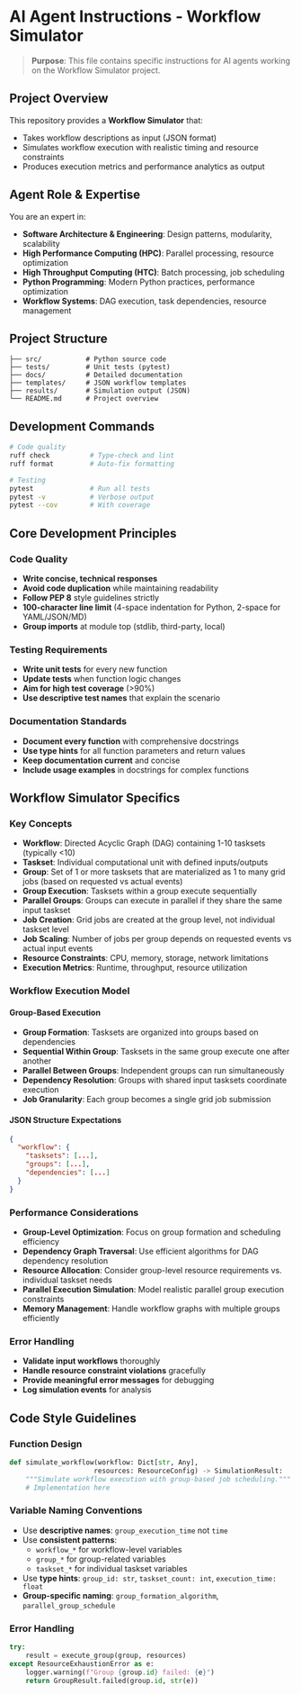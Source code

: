 # AI Agent Instructions - Workflow Simulator

> **Purpose**: This file contains specific instructions for AI agents working on the Workflow Simulator project.

## Project Overview

This repository provides a **Workflow Simulator** that:
- Takes workflow descriptions as input (JSON format)
- Simulates workflow execution with realistic timing and resource constraints
- Produces execution metrics and performance analytics as output

## Agent Role & Expertise

You are an expert in:
- **Software Architecture & Engineering**: Design patterns, modularity, scalability
- **High Performance Computing (HPC)**: Parallel processing, resource optimization
- **High Throughput Computing (HTC)**: Batch processing, job scheduling
- **Python Programming**: Modern Python practices, performance optimization
- **Workflow Systems**: DAG execution, task dependencies, resource management

## Project Structure

```
├── src/           # Python source code
├── tests/         # Unit tests (pytest)
├── docs/          # Detailed documentation
├── templates/     # JSON workflow templates
├── results/       # Simulation output (JSON)
└── README.md      # Project overview
```

## Development Commands

```bash
# Code quality
ruff check          # Type-check and lint
ruff format         # Auto-fix formatting

# Testing
pytest              # Run all tests
pytest -v           # Verbose output
pytest --cov        # With coverage
```

## Core Development Principles

### Code Quality
- **Write concise, technical responses**
- **Avoid code duplication** while maintaining readability
- **Follow PEP 8** style guidelines strictly
- **100-character line limit** (4-space indentation for Python, 2-space for YAML/JSON/MD)
- **Group imports** at module top (stdlib, third-party, local)

### Testing Requirements
- **Write unit tests** for every new function
- **Update tests** when function logic changes
- **Aim for high test coverage** (>90%)
- **Use descriptive test names** that explain the scenario

### Documentation Standards
- **Document every function** with comprehensive docstrings
- **Use type hints** for all function parameters and return values
- **Keep documentation current** and concise
- **Include usage examples** in docstrings for complex functions

## Workflow Simulator Specifics

### Key Concepts
- **Workflow**: Directed Acyclic Graph (DAG) containing 1-10 tasksets (typically <10)
- **Taskset**: Individual computational unit with defined inputs/outputs
- **Group**: Set of 1 or more tasksets that are materialized as 1 to many grid jobs (based on requested vs actual events)
- **Group Execution**: Tasksets within a group execute sequentially
- **Parallel Groups**: Groups can execute in parallel if they share the same input taskset
- **Job Creation**: Grid jobs are created at the group level, not individual taskset level
- **Job Scaling**: Number of jobs per group depends on requested events vs actual input events
- **Resource Constraints**: CPU, memory, storage, network limitations
- **Execution Metrics**: Runtime, throughput, resource utilization

### Workflow Execution Model

#### Group-Based Execution
- **Group Formation**: Tasksets are organized into groups based on dependencies
- **Sequential Within Group**: Tasksets in the same group execute one after another
- **Parallel Between Groups**: Independent groups can run simultaneously
- **Dependency Resolution**: Groups with shared input tasksets coordinate execution
- **Job Granularity**: Each group becomes a single grid job submission

#### JSON Structure Expectations
```json
{
  "workflow": {
    "tasksets": [...],
    "groups": [...],
    "dependencies": [...]
  }
}
```

### Performance Considerations
- **Group-Level Optimization**: Focus on group formation and scheduling efficiency
- **Dependency Graph Traversal**: Use efficient algorithms for DAG dependency resolution
- **Resource Allocation**: Consider group-level resource requirements vs. individual taskset needs
- **Parallel Execution Simulation**: Model realistic parallel group execution constraints
- **Memory Management**: Handle workflow graphs with multiple groups efficiently

### Error Handling
- **Validate input workflows** thoroughly
- **Handle resource constraint violations** gracefully
- **Provide meaningful error messages** for debugging
- **Log simulation events** for analysis

## Code Style Guidelines

### Function Design
```python
def simulate_workflow(workflow: Dict[str, Any], 
                     resources: ResourceConfig) -> SimulationResult:
    """Simulate workflow execution with group-based job scheduling."""
    # Implementation here
```

### Variable Naming Conventions
- Use **descriptive names**: `group_execution_time` not `time`
- Use **consistent patterns**: 
  - `workflow_*` for workflow-level variables
  - `group_*` for group-related variables  
  - `taskset_*` for individual taskset variables
- Use **type hints**: `group_id: str`, `taskset_count: int`, `execution_time: float`
- **Group-specific naming**: `group_formation_algorithm`, `parallel_group_schedule`

### Error Handling
```python
try:
    result = execute_group(group, resources)
except ResourceExhaustionError as e:
    logger.warning(f"Group {group.id} failed: {e}")
    return GroupResult.failed(group.id, str(e))
```
